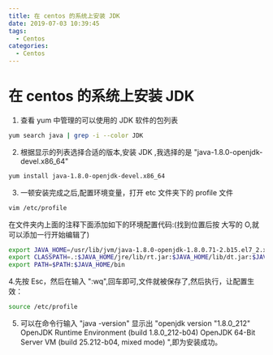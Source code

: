 ```yaml
---
title: 在 centos 的系统上安装 JDK
date: 2019-07-03 10:39:45
tags:
  - Centos
categories:
  - Centos
---
```


# 在 centos 的系统上安装 JDK

1. 查看 yum 中管理的可以使用的 JDK 软件的包列表

```bash
yum search java | grep -i --color JDK
```

2. 根据显示的列表选择合适的版本,安装 JDK ,我选择的是 "java-1.8.0-openjdk-devel.x86_64"

```bash
yum install java-1.8.0-openjdk-devel.x86_64
```

3. 一顿安装完成之后,配置环境变量，打开 etc 文件夹下的 profile 文件

```bash
vim /etc/profile
```

在文件夹内上面的注释下面添加如下的环境配置代码:(找到位置后按 大写的 O,就可以添加一行开始编辑了)

```bash
export JAVA_HOME=/usr/lib/jvm/java-1.8.0-openjdk-1.8.0.71-2.b15.el7_2.x86_64
export CLASSPATH=.:$JAVA_HOME/jre/lib/rt.jar:$JAVA_HOME/lib/dt.jar:$JAVA_HOME/lib/tools.jar
export PATH=$PATH:$JAVA_HOME/bin
```

4.先按 Esc，然后在输入 ":wq",回车即可,文件就被保存了,然后执行，让配置生效：

```bash
source /etc/profile
```

5. 可以在命令行输入 "java -version" 显示出
   "openjdk version "1.8.0_212"
   OpenJDK Runtime Environment (build 1.8.0_212-b04)
   OpenJDK 64-Bit Server VM (build 25.212-b04, mixed mode)
   ",即为安装成功。
